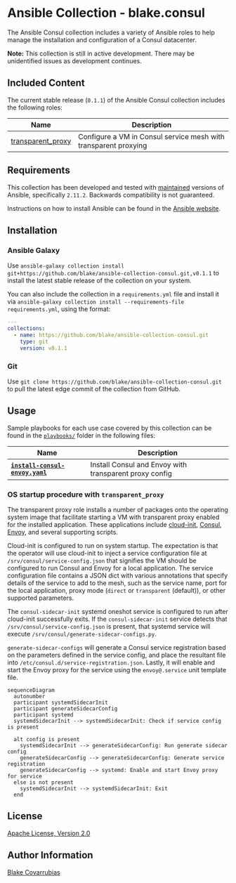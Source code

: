 # Ansible Collection - blake.consul

The Ansible Consul collection includes a variety of Ansible roles to help manage
the installation and configuration of a Consul datacenter.

**Note:** This collection is still in active development. There may be unidentified issues as development continues.

## Included Content

The current stable release (`0.1.1`) of the Ansible Consul collection includes
the following roles:

|Name|Description|
|----|-----------|
|[transparent_proxy](https://github.com/blake/ansible-collection-consul/blob/main/roles/transparent_proxy)|Configure a VM in Consul service mesh with transparent proxying|

## Requirements

This collection has been developed and tested with
[maintained](https://docs.ansible.com/ansible/devel/reference_appendices/release_and_maintenance.html)
versions of Ansible, specifically `2.11.2`. Backwards compatibility is not guaranteed.

Instructions on how to install Ansible can be found in the [Ansible website](https://docs.ansible.com/ansible/latest/installation_guide/intro_installation.html).

## Installation

### Ansible Galaxy

Use `ansible-galaxy collection install git+https://github.com/blake/ansible-collection-consul.git,v0.1.1`
to install the latest stable release of the collection on your system.

You can also include the collection in a `requirements.yml` file and install it
via `ansible-galaxy collection install --requirements-file requirements.yml`,
using the format:

```yaml
---
collections:
  - name: https://github.com/blake/ansible-collection-consul.git
    type: git
    version: v0.1.1
```

### Git

Use `git clone https://github.com/blake/ansible-collection-consul.git` to pull
the latest edge commit of the collection from GitHub.

## Usage

Sample playbooks for each use case covered by this collection can be found in
the [`playbooks/`](https://github.com/blake/ansible-collection-consul/blob/main/playbooks/) folder in the following files:

|Name|Description|
|----|-----------|
|**[`install-consul-envoy.yaml`](https://github.com/blake/ansible-collection-consul/blob/main/playbooks/install-consul-envoy.yaml)**|Install Consul and Envoy with transparent proxy config|

### OS startup procedure with `transparent_proxy`

The transparent proxy role installs a number of packages onto the operating
system image that facilitate starting a VM with transparent proxy enabled for
the installed application. These applications include [cloud-init], [Consul],
[Envoy], and several supporting scripts.

Cloud-init is configured to run on system startup. The expectation is that the
operator will use cloud-init to inject a service configuration file at
`/srv/consul/service-config.json` that signifies the VM should be configured to
run Consul and Envoy for a local application. The service configuration file
contains a JSON dict with various annotations that specify details of the service
to add to the mesh, such as the service name, port for the local application,
proxy mode (`direct` or `transparent` (default)), or other supported parameters.

The `consul-sidecar-init` systemd oneshot service is configured to run after
cloud-init successfully exits. If the `consul-sidecar-init` service detects that
`/srv/consul/service-config.json` is present, that systemd service will execute
`/srv/consul/generate-sidecar-configs.py`.

`generate-sidecar-configs` will generate a Consul service registration based on
the parameters defined in the service config, and place the resultant file into
`/etc/consul.d/service-registration.json`. Lastly, it will enable and start the
Envoy proxy for the service using the `envoy@.service` unit template file.

```mermaid
sequenceDiagram
  autonumber
  participant systemdSidecarInit
  participant generateSidecarConfig
  participant systemd
  systemdSidecarInit --> systemdSidecarInit: Check if service config is present

  alt config is present
    systemdSidecarInit --> generateSidecarConfig: Run generate sidecar config
    generateSidecarConfig --> generateSidecarConfig: Generate service registration
    generateSidecarConfig --> systemd: Enable and start Envoy proxy for service
  else is not present
    systemdSidecarInit --> systemdSidecarInit: Exit
  end

```

## License

[Apache License, Version 2.0](https://github.com/blake/ansible-collection-consul/blob/main/LICENSE)

## Author Information

[Blake Covarrubias](https://github.com/blake)

<!-- Reference style markdown links -->
[cloud-init]: https://cloudinit.readthedocs.io
[Consul]: https://www.consul.io/
[Envoy]: https://www.envoyproxy.io/
